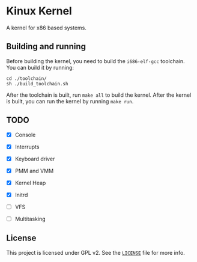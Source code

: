 # Kinux Kernel
A kernel for x86 based systems.

## Building and running
Before building the kernel, you need to build the `i686-elf-gcc` toolchain. You can build it by running:
```
cd ./toolchain/
sh ./build_toolchain.sh
```
After the toolchain is built, run `make all` to build the kernel. After the kernel is built, you can run the kernel by running `make run`.

## TODO
- [x] Console
- [x] Interrupts
- [x] Keyboard driver
- [x] PMM and VMM
- [x] Kernel Heap
- [x] Initrd
- [ ] VFS
- [ ] Multitasking


## License
This project is licensed under GPL v2. See the [`LICENSE`](LICENSE) file for more info.
